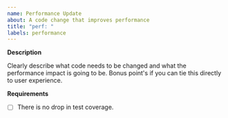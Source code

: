 ```yaml
---
name: Performance Update
about: A code change that improves performance
title: "perf: "
labels: performance
---
```


**Description**

Clearly describe what code needs to be changed and what the performance impact is going to be. Bonus point's if you can tie this directly to user experience.

**Requirements**

- [ ] There is no drop in test coverage.
